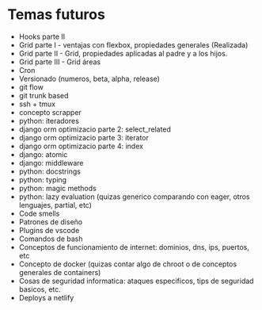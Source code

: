 # Temas futuros

- Hooks parte II
- Grid parte I - ventajas con flexbox, propiedades generales (Realizada)
- Grid parte II - Grid, propiedades aplicadas al padre y a los hijos.
- Grid parte III - Grid áreas
- Cron
- Versionado (numeros, beta, alpha, release)
- git flow
- git trunk based
- ssh + tmux
- concepto scrapper
- python: iteradores
- django orm optimizacio parte 2: select_related
- django orm optimizacio parte 3: iterator
- django orm optimizacio parte 4: index
- django: atomic
- django: middleware
- python: docstrings
- python: typing
- python: magic methods
- python: lazy evaluation (quizas generico comparando con eager, otros lenguajes, partial, etc)
- Code smells
- Patrones de diseño
- Plugins de vscode
- Comandos de bash
- Conceptos de funcionamiento de internet: dominios, dns, ips, puertos, etc
- Concepto de docker (quizas contar algo de chroot o de conceptos generales de containers)
- Cosas de seguridad informatica: ataques especificos, tips de seguridad basicos, etc.
- Deploys a netlify
